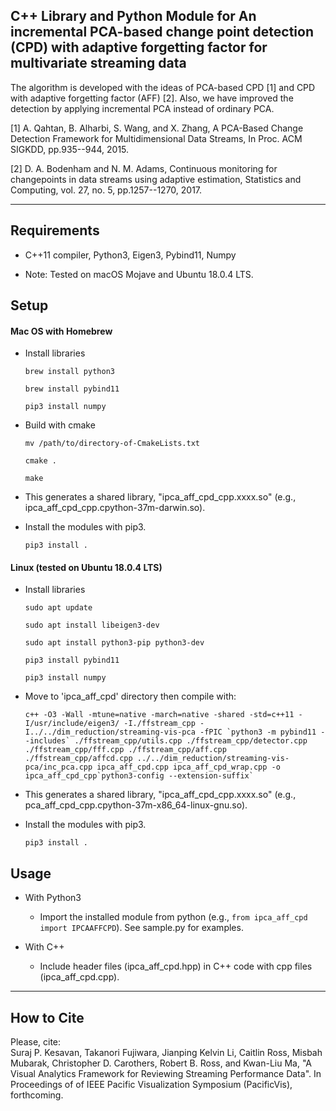 ## C++ Library and Python Module for An incremental PCA-based change point detection (CPD) with adaptive forgetting factor for multivariate streaming data

The algorithm is developed with the ideas of PCA-based CPD [1] and CPD with adaptive forgetting factor (AFF) [2]. Also, we have improved the detection by applying incremental PCA instead of ordinary PCA.

[1] A. Qahtan, B. Alharbi, S. Wang, and X. Zhang,
A PCA-Based Change Detection Framework for Multidimensional Data Streams,
In Proc. ACM SIGKDD, pp.935--944, 2015.

[2] D. A. Bodenham and N. M. Adams, Continuous monitoring for changepoints in data
streams using adaptive estimation, Statistics and Computing, vol. 27, no. 5,
pp.1257--1270, 2017.

-----

Requirements
-----
* C++11 compiler, Python3, Eigen3, Pybind11, Numpy

* Note: Tested on macOS Mojave and Ubuntu 18.0.4 LTS.

Setup
-----
#### Mac OS with Homebrew
* Install libraries

    `brew install python3`

    `brew install pybind11`

    `pip3 install numpy`

* Build with cmake

    `mv /path/to/directory-of-CmakeLists.txt`

    `cmake .`

    `make`

* This generates a shared library, "ipca_aff_cpd_cpp.xxxx.so" (e.g., ipca_aff_cpd_cpp.cpython-37m-darwin.so).

* Install the modules with pip3.

    `pip3 install .`

#### Linux (tested on Ubuntu 18.0.4 LTS)
* Install libraries

    `sudo apt update`

    `sudo apt install libeigen3-dev`

    `sudo apt install python3-pip python3-dev`

    `pip3 install pybind11`

    `pip3 install numpy`

* Move to 'ipca_aff_cpd' directory then compile with:

    ``c++ -O3 -Wall -mtune=native -march=native -shared -std=c++11 -I/usr/include/eigen3/ -I./ffstream_cpp -I../../dim_reduction/streaming-vis-pca -fPIC `python3 -m pybind11 --includes` ./ffstream_cpp/utils.cpp ./ffstream_cpp/detector.cpp ./ffstream_cpp/fff.cpp ./ffstream_cpp/aff.cpp ./ffstream_cpp/affcd.cpp ../../dim_reduction/streaming-vis-pca/inc_pca.cpp ipca_aff_cpd.cpp ipca_aff_cpd_wrap.cpp -o ipca_aff_cpd_cpp`python3-config --extension-suffix` ``

* This generates a shared library, "ipca_aff_cpd_cpp.xxxx.so" (e.g., pca_aff_cpd_cpp.cpython-37m-x86_64-linux-gnu.so).

* Install the modules with pip3.

    `pip3 install .`

Usage
-----
* With Python3
    * Import the installed module from python (e.g., `from ipca_aff_cpd import IPCAAFFCPD`). See sample.py for examples.

* With C++
    * Include header files (ipca_aff_cpd.hpp) in C++ code with cpp files (ipca_aff_cpd.cpp).

******

## How to Cite
Please, cite:    
Suraj P. Kesavan, Takanori Fujiwara, Jianping Kelvin Li, Caitlin Ross, Misbah Mubarak, Christopher D. Carothers, Robert B. Ross, and Kwan-Liu Ma, "A Visual Analytics Framework for Reviewing Streaming Performance Data".
In Proceedings of of IEEE Pacific Visualization Symposium (PacificVis), forthcoming.
